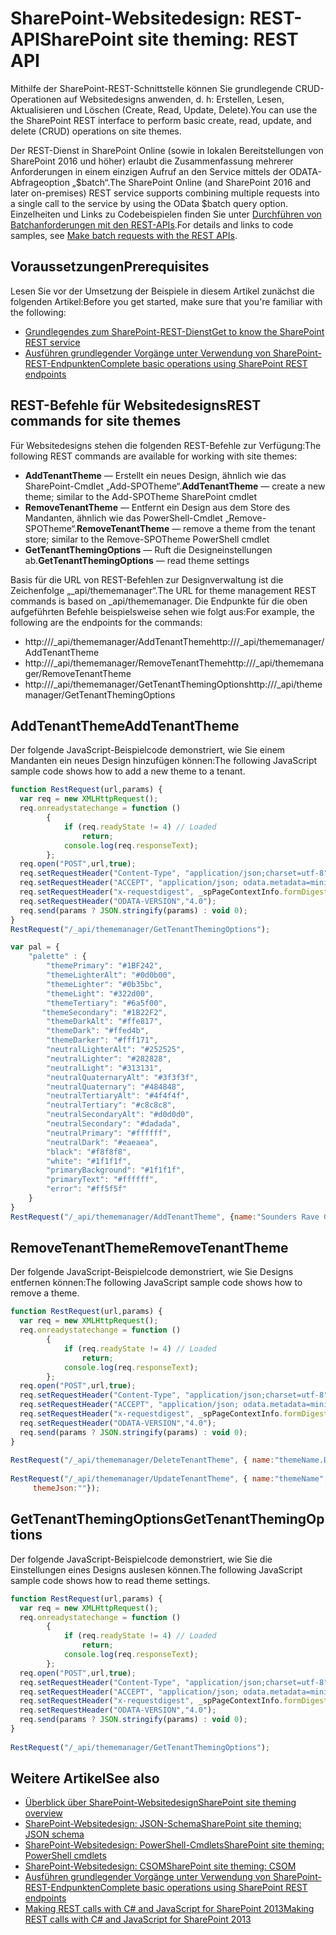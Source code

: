 # <a name="sharepoint-site-theming-rest-api"></a><span data-ttu-id="20b58-101">SharePoint-Websitedesign: REST-API</span><span class="sxs-lookup"><span data-stu-id="20b58-101">SharePoint site theming: REST API</span></span>

<span data-ttu-id="20b58-102">Mithilfe der SharePoint-REST-Schnittstelle können Sie grundlegende CRUD-Operationen auf Websitedesigns anwenden, d. h: Erstellen, Lesen, Aktualisieren und Löschen (Create, Read, Update, Delete).</span><span class="sxs-lookup"><span data-stu-id="20b58-102">You can use the the SharePoint REST interface to perform basic create, read, update, and delete (CRUD) operations on site themes.</span></span>

<span data-ttu-id="20b58-103">Der REST-Dienst in SharePoint Online (sowie in lokalen Bereitstellungen von SharePoint 2016 und höher) erlaubt die Zusammenfassung mehrerer Anforderungen in einem einzigen Aufruf an den Service mittels der ODATA-Abfrageoption „$batch“.</span><span class="sxs-lookup"><span data-stu-id="20b58-103">The SharePoint Online (and SharePoint 2016 and later on-premises) REST service supports combining multiple requests into a single call to the service by using the OData $batch query option.</span></span> <span data-ttu-id="20b58-104">Einzelheiten und Links zu Codebeispielen finden Sie unter [Durchführen von Batchanforderungen mit den REST-APIs](https://dev.office.com/sharepoint/docs/apis/rest/make-batch-requests-with-the-rest-apis).</span><span class="sxs-lookup"><span data-stu-id="20b58-104">For details and links to code samples, see [Make batch requests with the REST APIs](https://dev.office.com/sharepoint/docs/apis/rest/make-batch-requests-with-the-rest-apis).</span></span>

## <a name="prerequisites"></a><span data-ttu-id="20b58-105">Voraussetzungen</span><span class="sxs-lookup"><span data-stu-id="20b58-105">Prerequisites</span></span>
<span data-ttu-id="20b58-106">Lesen Sie vor der Umsetzung der Beispiele in diesem Artikel zunächst die folgenden Artikel:</span><span class="sxs-lookup"><span data-stu-id="20b58-106">Before you get started, make sure that you're familiar with the following:</span></span>
- [<span data-ttu-id="20b58-107">Grundlegendes zum SharePoint-REST-Dienst</span><span class="sxs-lookup"><span data-stu-id="20b58-107">Get to know the SharePoint REST service</span></span>](https://dev.office.com/sharepoint/docs/apis/rest/get-to-know-the-sharepoint-rest-service) 
- [<span data-ttu-id="20b58-108">Ausführen grundlegender Vorgänge unter Verwendung von SharePoint-REST-Endpunkten</span><span class="sxs-lookup"><span data-stu-id="20b58-108">Complete basic operations using SharePoint REST endpoints</span></span>](https://dev.office.com/sharepoint/docs/apis/rest/complete-basic-operations-using-sharepoint-rest-endpoints)

## <a name="rest-commands-for-site-themes"></a><span data-ttu-id="20b58-109">REST-Befehle für Websitedesigns</span><span class="sxs-lookup"><span data-stu-id="20b58-109">REST commands for site themes</span></span>

<span data-ttu-id="20b58-110">Für Websitedesigns stehen die folgenden REST-Befehle zur Verfügung:</span><span class="sxs-lookup"><span data-stu-id="20b58-110">The following REST commands are available for working with site themes:</span></span>

* <span data-ttu-id="20b58-111">__AddTenantTheme__ &mdash; Erstellt ein neues Design, ähnlich wie das SharePoint-Cmdlet „Add-SPOTheme“.</span><span class="sxs-lookup"><span data-stu-id="20b58-111">__AddTenantTheme__ &mdash; create a new theme; similar to the Add-SPOTheme SharePoint cmdlet</span></span>
* <span data-ttu-id="20b58-112">__RemoveTenantTheme__ &mdash; Entfernt ein Design aus dem Store des Mandanten, ähnlich wie das PowerShell-Cmdlet „Remove-SPOTheme“.</span><span class="sxs-lookup"><span data-stu-id="20b58-112">__RemoveTenantTheme__ &mdash; remove a theme from the tenant store; similar to the Remove-SPOTheme PowerShell cmdlet</span></span>
* <span data-ttu-id="20b58-113">__GetTenantThemingOptions__ &mdash; Ruft die Designeinstellungen ab.</span><span class="sxs-lookup"><span data-stu-id="20b58-113">__GetTenantThemingOptions__ &mdash; read theme settings</span></span>

<span data-ttu-id="20b58-114">Basis für die URL von REST-Befehlen zur Designverwaltung ist die Zeichenfolge „_api/thememanager“.</span><span class="sxs-lookup"><span data-stu-id="20b58-114">The URL for theme management REST commands is based on _api/thememanager.</span></span> <span data-ttu-id="20b58-115">Die Endpunkte für die oben aufgeführten Befehle beispielsweise sehen wie folgt aus:</span><span class="sxs-lookup"><span data-stu-id="20b58-115">For example, the following are the endpoints for the commands:</span></span>

* <span data-ttu-id="20b58-116">http://<site url>/_api/thememanager/AddTenantTheme</span><span class="sxs-lookup"><span data-stu-id="20b58-116">http://<site url>/_api/thememanager/AddTenantTheme</span></span>
* <span data-ttu-id="20b58-117">http://<site url>/_api/thememanager/RemoveTenantTheme</span><span class="sxs-lookup"><span data-stu-id="20b58-117">http://<site url>/_api/thememanager/RemoveTenantTheme</span></span>
* <span data-ttu-id="20b58-118">http://<site url>/_api/thememanager/GetTenantThemingOptions</span><span class="sxs-lookup"><span data-stu-id="20b58-118">http://<site url>/_api/thememanager/GetTenantThemingOptions</span></span>

## <a name="addtenanttheme"></a><span data-ttu-id="20b58-119">AddTenantTheme</span><span class="sxs-lookup"><span data-stu-id="20b58-119">AddTenantTheme</span></span>

<span data-ttu-id="20b58-120">Der folgende JavaScript-Beispielcode demonstriert, wie Sie einem Mandanten ein neues Design hinzufügen können:</span><span class="sxs-lookup"><span data-stu-id="20b58-120">The following JavaScript sample code shows how to add a new theme to a tenant.</span></span>

```javascript
function RestRequest(url,params) {
  var req = new XMLHttpRequest();
  req.onreadystatechange = function ()
        {
            if (req.readyState != 4) // Loaded
                return;
            console.log(req.responseText);
        };
  req.open("POST",url,true); 
  req.setRequestHeader("Content-Type", "application/json;charset=utf-8");
  req.setRequestHeader("ACCEPT", "application/json; odata.metadata=minimal");
  req.setRequestHeader("x-requestdigest", _spPageContextInfo.formDigestValue);
  req.setRequestHeader("ODATA-VERSION","4.0");
  req.send(params ? JSON.stringify(params) : void 0);
}
RestRequest("/_api/thememanager/GetTenantThemingOptions");

var pal = {
    "palette" : {
        "themePrimary": "#1BF242",
        "themeLighterAlt": "#0d0b00",
        "themeLighter": "#0b35bc",
        "themeLight": "#322d00",
        "themeTertiary": "#6a5f00",
       "themeSecondary": "#1B22F2",
        "themeDarkAlt": "#ffe817",
        "themeDark": "#ffed4b",
        "themeDarker": "#fff171",
        "neutralLighterAlt": "#252525",
        "neutralLighter": "#282828",
        "neutralLight": "#313131",
        "neutralQuaternaryAlt": "#3f3f3f",
        "neutralQuaternary": "#484848",
        "neutralTertiaryAlt": "#4f4f4f",
        "neutralTertiary": "#c8c8c8",
        "neutralSecondaryAlt": "#d0d0d0",
        "neutralSecondary": "#dadada",
        "neutralPrimary": "#ffffff",
        "neutralDark": "#eaeaea",
        "black": "#f8f8f8",
        "white": "#1f1f1f",
        "primaryBackground": "#1f1f1f",
        "primaryText": "#ffffff",
        "error": "#ff5f5f"
    }
}
RestRequest("/_api/thememanager/AddTenantTheme", {name:"Sounders Rave Green", themeJson: JSON.stringify(pal)});
```
## <a name="removetenanttheme"></a><span data-ttu-id="20b58-121">RemoveTenantTheme</span><span class="sxs-lookup"><span data-stu-id="20b58-121">RemoveTenantTheme</span></span>
<span data-ttu-id="20b58-122">Der folgende JavaScript-Beispielcode demonstriert, wie Sie Designs entfernen können:</span><span class="sxs-lookup"><span data-stu-id="20b58-122">The following JavaScript sample code shows how to remove a theme.</span></span>

```javascript
function RestRequest(url,params) {
  var req = new XMLHttpRequest();
  req.onreadystatechange = function ()
        {
            if (req.readyState != 4) // Loaded
                return;
            console.log(req.responseText);
        };
  req.open("POST",url,true);
  req.setRequestHeader("Content-Type", "application/json;charset=utf-8");
  req.setRequestHeader("ACCEPT", "application/json; odata.metadata=minimal");
  req.setRequestHeader("x-requestdigest", _spPageContextInfo.formDigestValue);
  req.setRequestHeader("ODATA-VERSION","4.0");
  req.send(params ? JSON.stringify(params) : void 0);
}
 
RestRequest("/_api/thememanager/DeleteTenantTheme", { name:"themeName.DarkYellow" });
 
RestRequest("/_api/thememanager/UpdateTenantTheme", { name:"themeName",
     themeJson:""});
```

## <a name="gettenantthemingoptions"></a><span data-ttu-id="20b58-123">GetTenantThemingOptions</span><span class="sxs-lookup"><span data-stu-id="20b58-123">GetTenantThemingOptions</span></span>
<span data-ttu-id="20b58-124">Der folgende JavaScript-Beispielcode demonstriert, wie Sie die Einstellungen eines Designs auslesen können.</span><span class="sxs-lookup"><span data-stu-id="20b58-124">The following JavaScript sample code shows how to read theme settings.</span></span>

```javascript
function RestRequest(url,params) {
  var req = new XMLHttpRequest();
  req.onreadystatechange = function ()
        {
            if (req.readyState != 4) // Loaded
                return;
            console.log(req.responseText);
        };
  req.open("POST",url,true);
  req.setRequestHeader("Content-Type", "application/json;charset=utf-8");
  req.setRequestHeader("ACCEPT", "application/json; odata.metadata=minimal");
  req.setRequestHeader("x-requestdigest", _spPageContextInfo.formDigestValue);
  req.setRequestHeader("ODATA-VERSION","4.0");
  req.send(params ? JSON.stringify(params) : void 0);
}
 
RestRequest("/_api/thememanager/GetTenantThemingOptions");
```

## <a name="see-also"></a><span data-ttu-id="20b58-125">Weitere Artikel</span><span class="sxs-lookup"><span data-stu-id="20b58-125">See also</span></span>

* [<span data-ttu-id="20b58-126">Überblick über SharePoint-Websitedesign</span><span class="sxs-lookup"><span data-stu-id="20b58-126">SharePoint site theming overview</span></span>](sharepoint-site-theming-overview.md)
* [<span data-ttu-id="20b58-127">SharePoint-Websitedesign: JSON-Schema</span><span class="sxs-lookup"><span data-stu-id="20b58-127">SharePoint site theming: JSON schema</span></span>](sharepoint-site-theming-json-schema.md)
* [<span data-ttu-id="20b58-128">SharePoint-Websitedesign: PowerShell-Cmdlets</span><span class="sxs-lookup"><span data-stu-id="20b58-128">SharePoint site theming: PowerShell cmdlets</span></span>](sharepoint-site-theming-powershell.md)
* [<span data-ttu-id="20b58-129">SharePoint-Websitedesign: CSOM</span><span class="sxs-lookup"><span data-stu-id="20b58-129">SharePoint site theming: CSOM</span></span>](sharepoint-site-theming-csom.md)
* [<span data-ttu-id="20b58-130">Ausführen grundlegender Vorgänge unter Verwendung von SharePoint-REST-Endpunkten</span><span class="sxs-lookup"><span data-stu-id="20b58-130">Complete basic operations using SharePoint REST endpoints</span></span>](https://dev.office.com/sharepoint/docs/apis/rest/complete-basic-operations-using-sharepoint-rest-endpoints)
* [<span data-ttu-id="20b58-131">Making REST calls with C# and JavaScript for SharePoint 2013</span><span class="sxs-lookup"><span data-stu-id="20b58-131">Making REST calls with C# and JavaScript for SharePoint 2013</span></span>](http://www.microsoft.com/resources/msdn/en-us/office/media/video/video.mdl?cid=sdc&from=mscomsdc&VideoID=4e4cc094-ff69-405b-852f-2ac7c41293c5)


